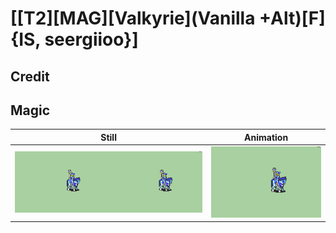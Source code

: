 # [\[T2\]\[MAG\]\[Valkyrie\]\(Vanilla +Alt\)\[F\]{IS, seergiioo}]

## Credit


	
## Magic

| Still | Animation |
| :---: | :-------: |
| ![Magic still](./Magic_000.png) | ![Magic animation](./Magic.gif) |
